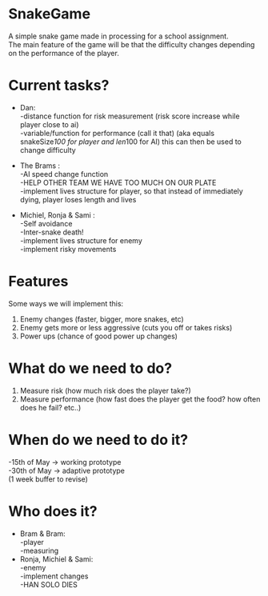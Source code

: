 # SnakeGame
A simple snake game made in processing for a school assignment.</br>
The main feature of the game will be that the difficulty changes depending on the performance of the player.</br>

# Current tasks?
- Dan:</br>
  -distance function for risk measurement (risk score increase while player close to ai) </br>
  -variable/function for performance (call it that) (aka equals snakeSize*100 for player and len*100 for AI) this can then be used to change difficulty</br>

- The Brams :</br>
  -AI speed change function</br>
  -HELP OTHER TEAM WE HAVE TOO MUCH ON OUR PLATE</br>
  -implement lives structure for player, so that instead of immediately dying, player loses length and lives</br>

- Michiel, Ronja & Sami :</br>
  -Self avoidance</br>
  -Inter-snake death!</br>
  -implement lives structure for enemy</br>
  -implement risky movements</br>

# Features
Some ways we will implement this:</br>
1. Enemy changes (faster, bigger, more snakes, etc)
2. Enemy gets more or less aggressive (cuts you off or takes risks)
3. Power ups (chance of good power up changes)

# What do we need to do?
1. Measure risk (how much risk does the player take?)
2. Measure performance (how fast does the player get the food? how often does he fail? etc..)

# When do we need to do it?
-15th of May -> working prototype</br>
-30th of May -> adaptive prototype</br>
(1 week buffer to revise)</br>

# Who does it?
- Bram & Bram:</br>
  -player </br>
  -measuring</br>
- Ronja, Michiel & Sami:</br>
  -enemy</br>
  -implement changes</br>
  -HAN SOLO DIES</br>
